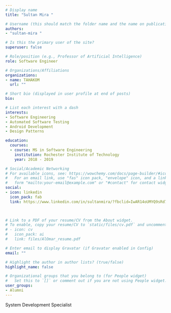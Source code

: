 ```yaml
---
# Display name
title: "Sultan Mira "

# Username (this should match the folder name and the name on publications)
authors:
- "sultan-mira "

# Is this the primary user of the site?
superuser: false

# Role/position (e.g., Professor of Artificial Intelligence)
role: Software Engineer

# Organizations/Affiliations
organizations:
- name: TAHAKOM
  url: ""

# Short bio (displayed in user profile at end of posts)
bio: 

# List each interest with a dash
interests:
- Software Engineering
- Automated Software Testing
- Android Development
- Design Patterns

education:
  courses:
  - course: MS in Software Engineering
    institution: Rochester Institute of Technology
    year: 2018 - 2019

# Social/Academic Networking
# For available icons, see: https://wowchemy.com/docs/page-builder/#icons
#   For an email link, use "fas" icon pack, "envelope" icon, and a link in the
#   form "mailto:your-email@example.com" or "#contact" for contact widget.
social:
- icon: linkedin
  icon_pack: fab
  link: https://www.linkedin.com/in/sultanmira/?fbclid=IwAR14oUMYQ9sRd7edty81AgeijU07Q_um9LSXzZcrzSIMRp072mBNAae9m20


  
# Link to a PDF of your resume/CV from the About widget.
# To enable, copy your resume/CV to `static/files/cv.pdf` and uncomment the lines below.
# - icon: cv
#   icon_pack: ai
#   link: files/AlOmar_resume.pdf

# Enter email to display Gravatar (if Gravatar enabled in Config)
email: ""

# Highlight the author in author lists? (true/false)
highlight_name: false

# Organizational groups that you belong to (for People widget)
#   Set this to `[]` or comment out if you are not using People widget.
user_groups:
- Alumni
---
```


System Development Specialist
